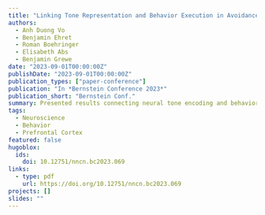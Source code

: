 ```yaml
---
title: "Linking Tone Representation and Behavior Execution in Avoidance Learning in Medial Prefrontal Cortex"
authors:
  - Anh Duong Vo
  - Benjamin Ehret
  - Roman Boehringer
  - Elisabeth Abs
  - Benjamin Grewe
date: "2023-09-01T00:00:00Z"
publishDate: "2023-09-01T00:00:00Z"
publication_types: ["paper-conference"]
publication: "In *Bernstein Conference 2023*"
publication_short: "Bernstein Conf."
summary: Presented results connecting neural tone encoding and behavioral adaptation during avoidance learning.
tags:
  - Neuroscience
  - Behavior
  - Prefrontal Cortex
featured: false
hugoblox:
  ids:
    doi: 10.12751/nncn.bc2023.069
links:
  - type: pdf
    url: https://doi.org/10.12751/nncn.bc2023.069
projects: []
slides: ""
---
```

